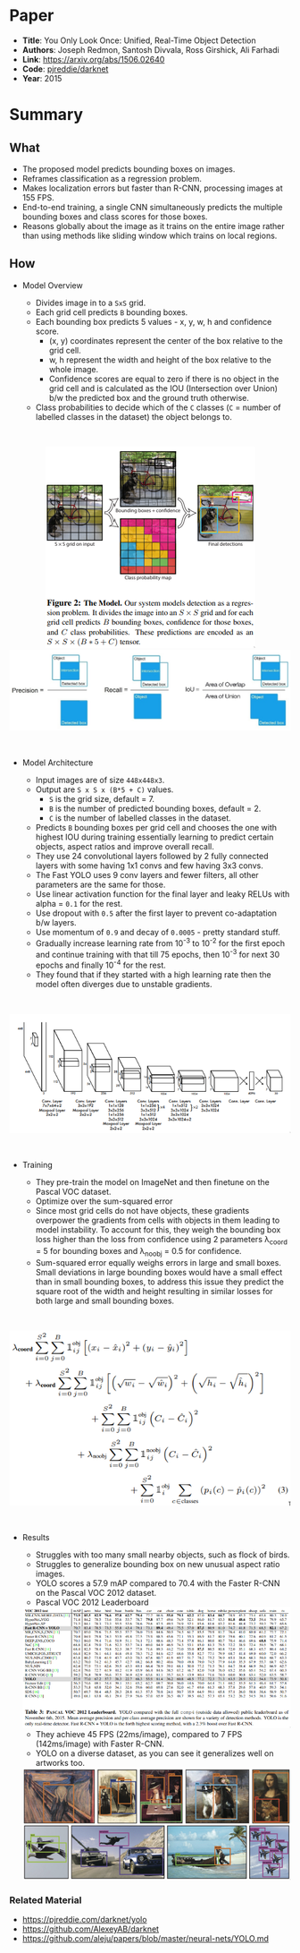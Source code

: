 # Paper

* **Title**: You Only Look Once: Unified, Real-Time Object Detection
* **Authors**: Joseph Redmon, Santosh Divvala, Ross Girshick, Ali Farhadi
* **Link**: https://arxiv.org/abs/1506.02640
* **Code**: [pjreddie/darknet](https://github.com/pjreddie/darknet)
* **Year**: 2015

# Summary

## What

* The proposed model predicts bounding boxes on images.
* Reframes classification as a regression problem.
* Makes localization errors but faster than R-CNN, processing images at 155 FPS.
* End-to-end training, a single CNN simultaneously predicts the multiple bounding boxes and class scores for those boxes.
* Reasons globally about the image as it trains on the entire image rather than using methods like sliding window 
  which trains on local regions.


## How

* Model Overview

    * Divides image in to a `SxS` grid.
    * Each grid cell predicts `B` bounding boxes.
    * Each bounding box predicts 5 values - x, y, w, h and confidence score.
        * (x, y) coordinates represent the center of the box relative to the grid cell.
        * w, h represent the width and height of the box relative to the whole image.
        * Confidence scores are equal to zero if there is no object in the grid cell and is calculated as the IOU
          (Intersection over Union) b/w the predicted box and the ground truth otherwise.
    * Class probabilities to decide which of the `C` classes (`C` = number of labelled classes in the dataset) the object belongs to.

<br>
<p align="center">
<img src="images/yolo/overview.png" alt="Overview">
<img src="images/yolo/iou.jpeg" alt="IOU"> 
</p>
<br>

* Model Architecture

    * Input images are of size `448x448x3`.
    * Output are `S x S x (B*5 + C)` values.
        * `S` is the grid size, default = 7.
        * `B` is the number of predicted bounding boxes, default = 2.
        * `C` is the number of labelled classes in the dataset.
    * Predicts `B` bounding boxes per grid cell and chooses the one with highest IOU during training 
      essentially learning to predict certain objects, aspect ratios and improve overall recall.
    * They use 24 convolutional layers followed by 2 fully connected layers with some having 1x1 convs and few having 3x3 convs.
    * The Fast YOLO uses 9 conv layers and fewer filters, all other parameters are the same for those.
    * Use linear activation function for the final layer and leaky RELUs with alpha = `0.1` for the rest.
    * Use dropout with `0.5` after the first layer to prevent co-adaptation b/w layers.
    * Use momentum of `0.9` and decay of `0.0005` - pretty standard stuff.
    * Gradually increase learning rate from 10<sup>-3</sup> to 10<sup>-2</sup> for the first epoch and continue
      training with that till 75 epochs, then 10<sup>-3</sup> for next 30 epochs and finally 10<sup>-4</sup> for the rest.
    * They found that if they started with a high learning rate then the model often diverges due to unstable gradients.

<br>
<p align="center">
<img src="images/yolo/architecture.png" alt="Architecture">
</p>
<br>

* Training

    * They pre-train the model on ImageNet and then finetune on the Pascal VOC dataset.
    * Optimize over the sum-squared error
    * Since most grid cells do not have objects, these gradients overpower the gradients from cells with objects in
      them leading to model instability. To account for this, they weigh the bounding box loss higher than the loss
      from confidence using 2 parameters λ<sub>coord</sub> = 5 for bounding boxes and λ<sub>noobj</sub> = 0.5 for confidence.
    * Sum-squared error equally weighs errors in large and small boxes. Small deviations in large bounding boxes would have a small 
      effect than in small bounding boxes, to address this issue they predict the square root of the width and height resulting in
      similar losses for both large and small bounding boxes.
<br>
<p align="center">
<img src="images/yolo/loss-func.png" alt="Loss Function">
</p>
<br>

* Results

    * Struggles with too many small nearby objects, such as flock of birds.
    * Struggles to generalize bounding box on new unusual aspect ratio images.
    * YOLO scores a 57.9 mAP compared to 70.4 with the Faster R-CNN on the Pascal VOC 2012 dataset.
    * Pascal VOC 2012 Leaderboard
    <img src="images/yolo/leaderboard.png" alt="Leaderboard">

    * They achieve 45 FPS (22ms/image), compared to 7 FPS (142ms/image) with Faster R-CNN.
    * YOLO on a diverse dataset, as you can see it generalizes well on artworks too.
    <img src="images/yolo/results.png" alt="Results">


### Related Material

* https://pjreddie.com/darknet/yolo
* https://github.com/AlexeyAB/darknet
* https://github.com/aleju/papers/blob/master/neural-nets/YOLO.md
